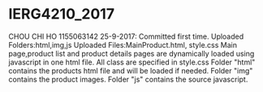# IERG4210_2017
CHOU CHI HO 
1155063142
25-9-2017:
Committed first time.
Uploaded Folders:html,img,js 
Uploaded Files:MainProduct.html, style.css
Main page,product list and product details pages are dynamically loaded using javascript in one html file.
All class are specified in style.css
Folder "html" contains the products html file and will be loaded if needed.
Folder "img" contains the product images.
Folder "js" contains the source javascript.
